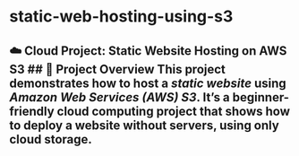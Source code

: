 # static-web-hosting-using-s3
## ☁️ Cloud Project: Static Website Hosting on AWS S3  ## 📌 Project Overview This project demonstrates how to host a *static website* using *Amazon Web Services (AWS) S3*.   It’s a beginner-friendly cloud computing project that shows how to deploy a website without servers, using only cloud storage.  
